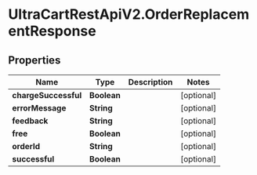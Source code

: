 # UltraCartRestApiV2.OrderReplacementResponse

## Properties

Name | Type | Description | Notes
------------ | ------------- | ------------- | -------------
**chargeSuccessful** | **Boolean** |  | [optional] 
**errorMessage** | **String** |  | [optional] 
**feedback** | **String** |  | [optional] 
**free** | **Boolean** |  | [optional] 
**orderId** | **String** |  | [optional] 
**successful** | **Boolean** |  | [optional] 


